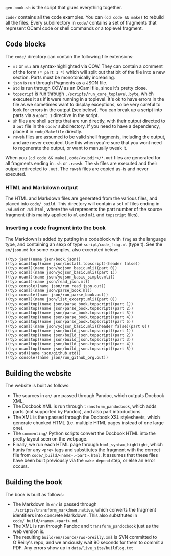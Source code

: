 `gen-book.sh` is the script that glues everything together.

`code/` contains all the code examples.  You can `(cd code && make)` to
rebuild all the files.  Every subdirectory in `code/` contains a set
of fragments that represent OCaml code or shell commands or a toplevel
fragment.

## Code blocks

The `code/` directory can contain the following file extensions:
* `ml` or `mli` are syntax-highlighted via COW.  They can contain a
  comment of the form `(* part 1 *)` which will split out that bit of
  the file into a new section.  Parts must be monotonically increasing.
* `json` is run through Pygments as a JSON file.
* `atd` is run through COW as an OCaml file, since it's pretty close.
* `topscript` is run through `./scripts/run_core_toplevel.byte`, which
  executes it as if it were running in a toplevel.  It's ok to have
  errors in the file as we sometimes want to display exceptions, so be
  very careful to look for errors in the output (see below).  You can
  break up a script into parts via a `#part 1` directive in the script.
* `sh` files are shell scripts that are run directly, with their output
  directed to a `out` file in the `code/` subdirectory.  If you need
  to have a dependency, place it in `code/Makefile` directly.
* `rawsh` files are assumed to be valid shell fragments, including the
  output, and are never executed.  Use this when you're sure that you
  wont need to regenerate the output, or want to manually tweak it.

When you `(cd code && make)`, `code/<subdir>/*.out` files are generated for all
fragments ending in `.sh` or `.rawsh`.  The `sh` files are executed and their
output redirected to `.out`.  The `rawsh` files are copied as-is and never
executed.

### HTML and Markdown output

The HTML and Markdown files are generated from the various files, and placed
into `code/_build`.  This directory will contain a set of files ending in
`.%d.md` or `.%d.html`, where the `%d` represents the part number of the source
fragment (this mainly applied to `ml` and `mli` and `topscript` files).

### Inserting a code fragment into the book

The Markdown is added by putting in a codeblock with `frag` as the language
type, and containing an sexp of type `script/code_frag.ml` (type t).  See the
`en/json.md` for some examples, also excerpted below:

```
((typ json)(name json/book.json))
((typ ocamltop)(name json/install.topscript)(header false))
((typ ocaml)(name json/yojson_basic.mli)(part 0))
((typ ocaml)(name json/yojson_basic.mli)(part 1))
((typ ocaml)(name json/yojson_basic_simple.mli))
((typ ocaml)(name json/read_json.ml))
((typ console)(name json/run_read_json.out))
((typ ocaml)(name json/parse_book.ml))
((typ console)(name json/run_parse_book.out))
((typ ocaml)(name json/list_excerpt.mli)(part 0))
((typ ocamltop)(name json/parse_book.topscript)(part 1))
((typ ocamltop)(name json/parse_book.topscript)(part 2))
((typ ocamltop)(name json/parse_book.topscript)(part 3))
((typ ocamltop)(name json/parse_book.topscript)(part 4))
((typ ocamltop)(name json/parse_book.topscript)(part 5))
((typ ocaml)(name json/yojson_basic.mli)(header false)(part 0))
((typ ocamltop)(name json/build_json.topscript)(part 1))
((typ ocamltop)(name json/build_json.topscript)(part 2))
((typ ocamltop)(name json/build_json.topscript)(part 3))
((typ ocamltop)(name json/build_json.topscript)(part 4))
((typ ocamltop)(name json/build_json.topscript)(part 5))
((typ atd)(name json/github.atd))
((typ console)(name json/run_github_org.out))
```

## Building the website

The website is built as follows:

* The sources in `en/` are passed through Pandoc, which outputs
  Docbook XML.
* The Docbook XML is run through `transform_pandocbook`, which 
  adds parts (not supported by Pandoc), and also part introductions.
* The XML is then passed through the Docbook XSL stylesheets,
  which generate chunked HTML (i.e. multiple HTML pages instead of
  one large one).
* The `commenting/` Python scripts convert the Docbook HTML into
  the pretty layout seen on the webpage.
* Finally, we run each HTML page through `html_syntax_highlight`,
  which hunts for any `<pre>` tags and substitutes the fragment
  with the correct file from `code/_build/<name>.<part>.html`.
  It assumes that these files have been built previously via the
  `make depend` step, or else an error occurs.

## Building the book

The book is built as follows:

* The Markdown in `en/` is passed through `./scripts/transform_markdown.native`, 
  which converts the fragment identifiers into concrete Markdown.  This
  also substitutes in `code/_build/<name>.<part>.md`.
* The XML is run through Pandoc and `transform_pandocbook` just
  as the web version is.
* The resulting `build/en/source/rwo-oreilly.xml` is SVN committed to
  O'Reilly's repo, and we anxiously wait 90 seconds for them to commit
  a PDF.  Any errors show up in `data/live_site/buildlog.txt`
